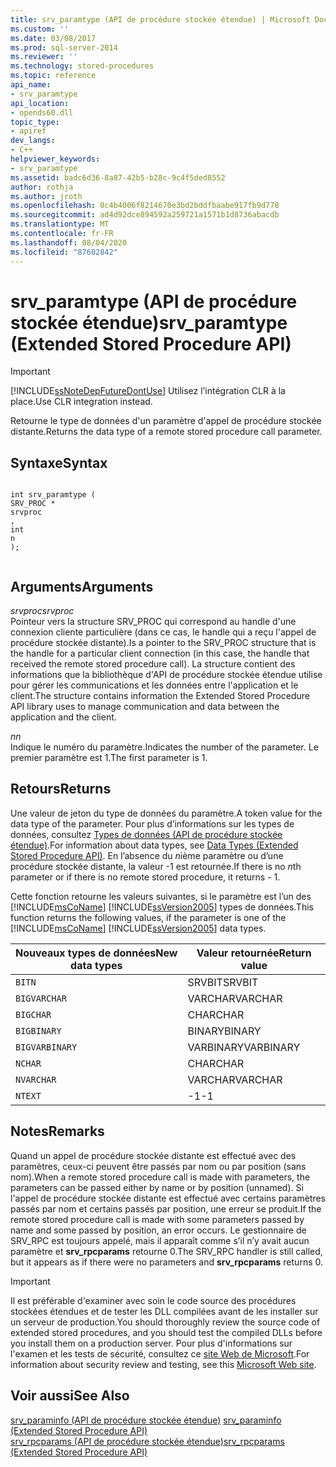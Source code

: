 ```yaml
---
title: srv_paramtype (API de procédure stockée étendue) | Microsoft Docs
ms.custom: ''
ms.date: 03/08/2017
ms.prod: sql-server-2014
ms.reviewer: ''
ms.technology: stored-procedures
ms.topic: reference
api_name:
- srv_paramtype
api_location:
- opends60.dll
topic_type:
- apiref
dev_langs:
- C++
helpviewer_keywords:
- srv_paramtype
ms.assetid: badc6d36-8a87-42b5-b28c-9c4f5ded8552
author: rothja
ms.author: jroth
ms.openlocfilehash: 0c4b4006f8214670e3bd2bddfbaabe917fb9d778
ms.sourcegitcommit: ad4d92dce894592a259721a1571b1d8736abacdb
ms.translationtype: MT
ms.contentlocale: fr-FR
ms.lasthandoff: 08/04/2020
ms.locfileid: "87602842"
---
```

# <a name="srv_paramtype-extended-stored-procedure-api"></a><span data-ttu-id="4542c-102">srv_paramtype (API de procédure stockée étendue)</span><span class="sxs-lookup"><span data-stu-id="4542c-102">srv_paramtype (Extended Stored Procedure API)</span></span>
    
> [!IMPORTANT]  
>  [!INCLUDE[ssNoteDepFutureDontUse](../../includes/ssnotedepfuturedontuse-md.md)] <span data-ttu-id="4542c-103">Utilisez l’intégration CLR à la place.</span><span class="sxs-lookup"><span data-stu-id="4542c-103">Use CLR integration instead.</span></span>  
  
 <span data-ttu-id="4542c-104">Retourne le type de données d'un paramètre d'appel de procédure stockée distante.</span><span class="sxs-lookup"><span data-stu-id="4542c-104">Returns the data type of a remote stored procedure call parameter.</span></span>  
  
## <a name="syntax"></a><span data-ttu-id="4542c-105">Syntaxe</span><span class="sxs-lookup"><span data-stu-id="4542c-105">Syntax</span></span>  
  
```  
  
int srv_paramtype (  
SRV_PROC *  
srvproc  
,  
int  
n   
);  
  
```  
  
## <a name="arguments"></a><span data-ttu-id="4542c-106">Arguments</span><span class="sxs-lookup"><span data-stu-id="4542c-106">Arguments</span></span>  
 <span data-ttu-id="4542c-107">*srvproc*</span><span class="sxs-lookup"><span data-stu-id="4542c-107">*srvproc*</span></span>  
 <span data-ttu-id="4542c-108">Pointeur vers la structure SRV_PROC qui correspond au handle d'une connexion cliente particulière (dans ce cas, le handle qui a reçu l'appel de procédure stockée distante).</span><span class="sxs-lookup"><span data-stu-id="4542c-108">Is a pointer to the SRV_PROC structure that is the handle for a particular client connection (in this case, the handle that received the remote stored procedure call).</span></span> <span data-ttu-id="4542c-109">La structure contient des informations que la bibliothèque d'API de procédure stockée étendue utilise pour gérer les communications et les données entre l'application et le client.</span><span class="sxs-lookup"><span data-stu-id="4542c-109">The structure contains information the Extended Stored Procedure API library uses to manage communication and data between the application and the client.</span></span>  
  
 <span data-ttu-id="4542c-110">*n*</span><span class="sxs-lookup"><span data-stu-id="4542c-110">*n*</span></span>  
 <span data-ttu-id="4542c-111">Indique le numéro du paramètre.</span><span class="sxs-lookup"><span data-stu-id="4542c-111">Indicates the number of the parameter.</span></span> <span data-ttu-id="4542c-112">Le premier paramètre est 1.</span><span class="sxs-lookup"><span data-stu-id="4542c-112">The first parameter is 1.</span></span>  
  
## <a name="returns"></a><span data-ttu-id="4542c-113">Retours</span><span class="sxs-lookup"><span data-stu-id="4542c-113">Returns</span></span>  
 <span data-ttu-id="4542c-114">Une valeur de jeton du type de données du paramètre.</span><span class="sxs-lookup"><span data-stu-id="4542c-114">A token value for the data type of the parameter.</span></span> <span data-ttu-id="4542c-115">Pour plus d’informations sur les types de données, consultez [Types de données &#40;API de procédure stockée étendue&#41;](data-types-extended-stored-procedure-api.md).</span><span class="sxs-lookup"><span data-stu-id="4542c-115">For information about data types, see [Data Types &#40;Extended Stored Procedure API&#41;](data-types-extended-stored-procedure-api.md).</span></span> <span data-ttu-id="4542c-116">En l’absence du *n*ième paramètre ou d’une procédure stockée distante, la valeur -1 est retournée.</span><span class="sxs-lookup"><span data-stu-id="4542c-116">If there is no *n*th parameter or if there is no remote stored procedure, it returns - 1.</span></span>  
  
 <span data-ttu-id="4542c-117">Cette fonction retourne les valeurs suivantes, si le paramètre est l’un des [!INCLUDE[msCoName](../../includes/msconame-md.md)] [!INCLUDE[ssVersion2005](../../includes/ssversion2005-md.md)] types de données.</span><span class="sxs-lookup"><span data-stu-id="4542c-117">This function returns the following values, if the parameter is one of the [!INCLUDE[msCoName](../../includes/msconame-md.md)] [!INCLUDE[ssVersion2005](../../includes/ssversion2005-md.md)] data types.</span></span>  
  
|<span data-ttu-id="4542c-118">Nouveaux types de données</span><span class="sxs-lookup"><span data-stu-id="4542c-118">New data types</span></span>|<span data-ttu-id="4542c-119">Valeur retournée</span><span class="sxs-lookup"><span data-stu-id="4542c-119">Return value</span></span>|  
|--------------------|------------------|  
|`BITN`|<span data-ttu-id="4542c-120">SRVBIT</span><span class="sxs-lookup"><span data-stu-id="4542c-120">SRVBIT</span></span>|  
|`BIGVARCHAR`|<span data-ttu-id="4542c-121">VARCHAR</span><span class="sxs-lookup"><span data-stu-id="4542c-121">VARCHAR</span></span>|  
|`BIGCHAR`|<span data-ttu-id="4542c-122">CHAR</span><span class="sxs-lookup"><span data-stu-id="4542c-122">CHAR</span></span>|  
|`BIGBINARY`|<span data-ttu-id="4542c-123">BINARY</span><span class="sxs-lookup"><span data-stu-id="4542c-123">BINARY</span></span>|  
|`BIGVARBINARY`|<span data-ttu-id="4542c-124">VARBINARY</span><span class="sxs-lookup"><span data-stu-id="4542c-124">VARBINARY</span></span>|  
|`NCHAR`|<span data-ttu-id="4542c-125">CHAR</span><span class="sxs-lookup"><span data-stu-id="4542c-125">CHAR</span></span>|  
|`NVARCHAR`|<span data-ttu-id="4542c-126">VARCHAR</span><span class="sxs-lookup"><span data-stu-id="4542c-126">VARCHAR</span></span>|  
|`NTEXT`|<span data-ttu-id="4542c-127">-1</span><span class="sxs-lookup"><span data-stu-id="4542c-127">-1</span></span>|  
  
## <a name="remarks"></a><span data-ttu-id="4542c-128">Notes</span><span class="sxs-lookup"><span data-stu-id="4542c-128">Remarks</span></span>  
 <span data-ttu-id="4542c-129">Quand un appel de procédure stockée distante est effectué avec des paramètres, ceux-ci peuvent être passés par nom ou par position (sans nom).</span><span class="sxs-lookup"><span data-stu-id="4542c-129">When a remote stored procedure call is made with parameters, the parameters can be passed either by name or by position (unnamed).</span></span> <span data-ttu-id="4542c-130">Si l'appel de procédure stockée distante est effectué avec certains paramètres passés par nom et certains passés par position, une erreur se produit.</span><span class="sxs-lookup"><span data-stu-id="4542c-130">If the remote stored procedure call is made with some parameters passed by name and some passed by position, an error occurs.</span></span> <span data-ttu-id="4542c-131">Le gestionnaire de SRV_RPC est toujours appelé, mais il apparaît comme s’il n’y avait aucun paramètre et **srv_rpcparams** retourne 0.</span><span class="sxs-lookup"><span data-stu-id="4542c-131">The SRV_RPC handler is still called, but it appears as if there were no parameters and **srv_rpcparams** returns 0.</span></span>  
  
> [!IMPORTANT]  
>  <span data-ttu-id="4542c-132">Il est préférable d'examiner avec soin le code source des procédures stockées étendues et de tester les DLL compilées avant de les installer sur un serveur de production.</span><span class="sxs-lookup"><span data-stu-id="4542c-132">You should thoroughly review the source code of extended stored procedures, and you should test the compiled DLLs before you install them on a production server.</span></span> <span data-ttu-id="4542c-133">Pour plus d'informations sur l'examen et les tests de sécurité, consultez ce [site Web de Microsoft](https://go.microsoft.com/fwlink/?LinkID=54761&amp;clcid=0x409https://msdn.microsoft.com/security/).</span><span class="sxs-lookup"><span data-stu-id="4542c-133">For information about security review and testing, see this [Microsoft Web site](https://go.microsoft.com/fwlink/?LinkID=54761&amp;clcid=0x409https://msdn.microsoft.com/security/).</span></span>  
  
## <a name="see-also"></a><span data-ttu-id="4542c-134">Voir aussi</span><span class="sxs-lookup"><span data-stu-id="4542c-134">See Also</span></span>  
 <span data-ttu-id="4542c-135">[srv_paraminfo &#40;API de procédure stockée étendue&#41;](srv-paraminfo-extended-stored-procedure-api.md) </span><span class="sxs-lookup"><span data-stu-id="4542c-135">[srv_paraminfo &#40;Extended Stored Procedure API&#41;](srv-paraminfo-extended-stored-procedure-api.md) </span></span>  
 [<span data-ttu-id="4542c-136">srv_rpcparams &#40;API de procédure stockée étendue&#41;</span><span class="sxs-lookup"><span data-stu-id="4542c-136">srv_rpcparams &#40;Extended Stored Procedure API&#41;</span></span>](srv-rpcparams-extended-stored-procedure-api.md)  
  
  
